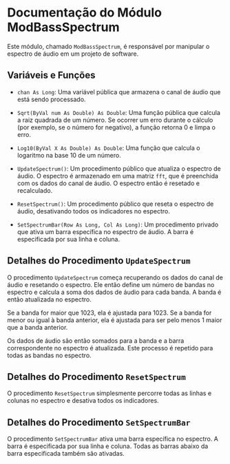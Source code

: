 # Documentação do Módulo ModBassSpectrum

Este módulo, chamado `ModBassSpectrum`, é responsável por manipular o espectro de áudio em um projeto de software.

## Variáveis e Funções

- `chan As Long`: Uma variável pública que armazena o canal de áudio que está sendo processado.

- `Sqrt(ByVal num As Double) As Double`: Uma função pública que calcula a raiz quadrada de um número. Se ocorrer um erro durante o cálculo (por exemplo, se o número for negativo), a função retorna 0 e limpa o erro.

- `Log10(ByVal X As Double) As Double`: Uma função que calcula o logaritmo na base 10 de um número.

- `UpdateSpectrum()`: Um procedimento público que atualiza o espectro de áudio. O espectro é armazenado em uma matriz `fft`, que é preenchida com os dados do canal de áudio. O espectro então é resetado e recalculado.

- `ResetSpectrum()`: Um procedimento público que reseta o espectro de áudio, desativando todos os indicadores no espectro.

- `SetSpectrumBar(Row As Long, Col As Long)`: Um procedimento privado que ativa um barra específica no espectro de áudio. A barra é especificada por sua linha e coluna.

## Detalhes do Procedimento `UpdateSpectrum`

O procedimento `UpdateSpectrum` começa recuperando os dados do canal de áudio e resetando o espectro. Ele então define um número de bandas no espectro e calcula a soma dos dados de áudio para cada banda. A banda é então atualizada no espectro.

Se a banda for maior que 1023, ela é ajustada para 1023. Se a banda for menor ou igual à banda anterior, ela é ajustada para ser pelo menos 1 maior que a banda anterior. 

Os dados de áudio são então somados para a banda e a barra correspondente no espectro é atualizada. Este processo é repetido para todas as bandas no espectro.

## Detalhes do Procedimento `ResetSpectrum`

O procedimento `ResetSpectrum` simplesmente percorre todas as linhas e colunas no espectro e desativa todos os indicadores.

## Detalhes do Procedimento `SetSpectrumBar`

O procedimento `SetSpectrumBar` ativa uma barra específica no espectro. A barra é especificada por sua linha e coluna. Todas as barras abaixo da barra especificada também são ativadas.